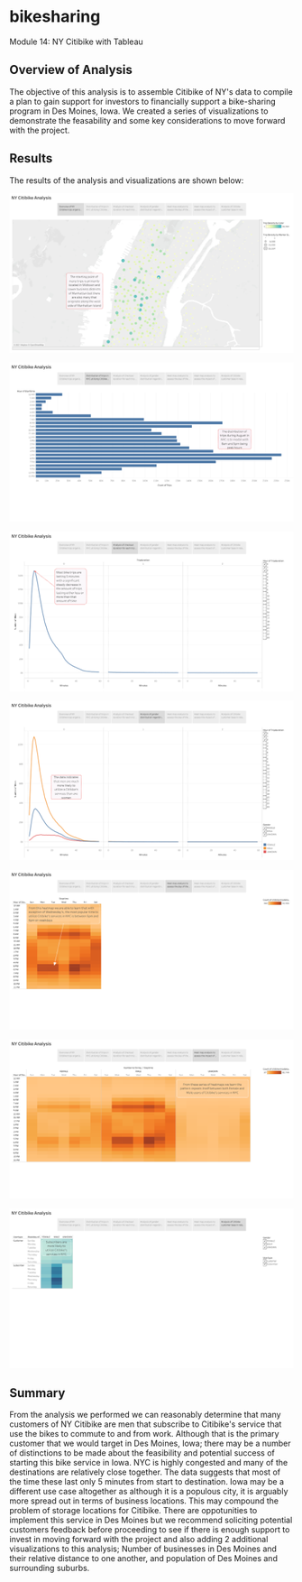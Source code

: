 # bikesharing
Module 14: NY Citibike with Tableau

## Overview of Analysis

The objective of this analysis is to assemble Citibike of NY's data to compile a plan to gain support for investors to financially support a bike-sharing program in Des Moines, Iowa. We created a series of visualizations to demonstrate the feasability and some key considerations to move forward with the project.

## Results

The results of the analysis and visualizations are shown below:

![Tableau Story Image 1](https://github.com/sqrtofpi/bikesharing/blob/f33a0af0865e844ff375427cbfb3468d70d8d524/Resources/NY%20Citibike%20Analysis-1.png)

![Tableau Story Image 2](https://github.com/sqrtofpi/bikesharing/blob/f33a0af0865e844ff375427cbfb3468d70d8d524/Resources/NY%20Citibike%20Analysis-2.png)

![Tableau Story Image 3](https://github.com/sqrtofpi/bikesharing/blob/f33a0af0865e844ff375427cbfb3468d70d8d524/Resources/NY%20Citibike%20Analysis-3.png)

![Tableau Story Image 4](https://github.com/sqrtofpi/bikesharing/blob/f33a0af0865e844ff375427cbfb3468d70d8d524/Resources/NY%20Citibike%20Analysis-4.png)

![Tableau Story Image 5](https://github.com/sqrtofpi/bikesharing/blob/f33a0af0865e844ff375427cbfb3468d70d8d524/Resources/NY%20Citibike%20Analysis-5.png)

![Tableau Story Image 6](https://github.com/sqrtofpi/bikesharing/blob/f33a0af0865e844ff375427cbfb3468d70d8d524/Resources/NY%20Citibike%20Analysis-6.png)

![Tableau Story Image 7](https://github.com/sqrtofpi/bikesharing/blob/f33a0af0865e844ff375427cbfb3468d70d8d524/Resources/NY%20Citibike%20Analysis-7.png)

## Summary

From the analysis we performed we can reasonably determine that many customers of NY Citibike are men that subscribe to Citibike's service that use the bikes to commute to and from work. Although that is the primary customer that we would target in Des Moines, Iowa; there may be a number of distinctions to be made about the feasibility and potential success of starting this bike service in Iowa. NYC is highly congested and many of the destinations are relatively close together. The data suggests that most of the time these last only 5 minutes from start to destination. Iowa may be a different use case altogether as although it is a populous city, it is arguably more spread out in terms of business locations. This may compound the problem of storage locations for Citibike. There are oppotunities to implement this service in Des Moines but we recommend soliciting potential customers feedback before proceeding to see if there is enough support to invest in moving forward with the project and also adding 2 additional visualizations to this analysis; Number of businesses in Des Moines and their relative distance to one another, and population of Des Moines and surrounding suburbs.
